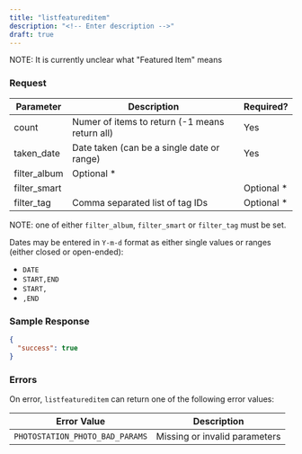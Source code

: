 ```yaml
---
title: "listfeatureditem"
description: "<!-- Enter description -->"
draft: true
---
```


NOTE: It is currently unclear what "Featured Item" means

### Request ###

<!-- Enter request parameters here. "Yes" or "Optional" under Required? -->
Parameter|Description|Required?
---------|-----------|---------
count|Numer of items to return (-1 means return all)|Yes
taken_date|Date taken (can be a single date or range)|Yes
filter_album|Optional *
filter_smart||Optional *
filter_tag|Comma separated list of tag IDs|Optional *

NOTE: one of either `filter_album`, `filter_smart` or `filter_tag` must be set.

Dates may be entered in `Y-m-d` format as either single values or ranges
(either closed or open-ended):

- `DATE`
- `START,END`
- `START,`
- `,END`

### Sample Response ###

```json
{
  "success": true
}
```

### Errors ###

On error, `listfeatureditem` can return one of the following error values:

Error Value|Description
-----------|-----------
`PHOTOSTATION_PHOTO_BAD_PARAMS`|Missing or invalid parameters